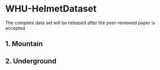 # WHU-HelmetDataset

The complete data set will be released after the peer-reviewed paper is accepted.

## 1. Mountain 


## 2. Underground


